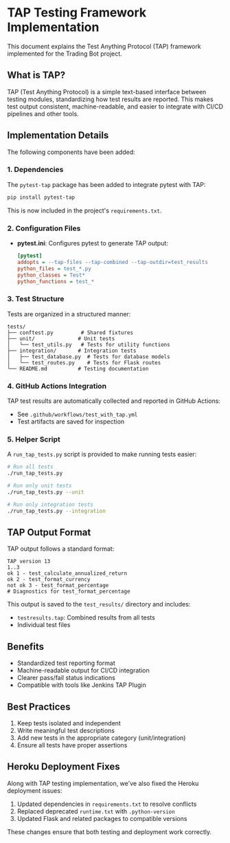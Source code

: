 # TAP Testing Framework Implementation

This document explains the Test Anything Protocol (TAP) framework implemented for the Trading Bot project.

## What is TAP?

TAP (Test Anything Protocol) is a simple text-based interface between testing modules, standardizing how test results are reported. This makes test output consistent, machine-readable, and easier to integrate with CI/CD pipelines and other tools.

## Implementation Details

The following components have been added:

### 1. Dependencies

The `pytest-tap` package has been added to integrate pytest with TAP:

```bash
pip install pytest-tap
```

This is now included in the project's `requirements.txt`.

### 2. Configuration Files

- **pytest.ini**: Configures pytest to generate TAP output:
  ```ini
  [pytest]
  addopts = --tap-files --tap-combined --tap-outdir=test_results
  python_files = test_*.py
  python_classes = Test*
  python_functions = test_*
  ```

### 3. Test Structure

Tests are organized in a structured manner:

```
tests/
├── conftest.py         # Shared fixtures
├── unit/              # Unit tests
│   └── test_utils.py   # Tests for utility functions
├── integration/       # Integration tests
│   ├── test_database.py  # Tests for database models
│   └── test_routes.py    # Tests for Flask routes
└── README.md          # Testing documentation
```

### 4. GitHub Actions Integration

TAP test results are automatically collected and reported in GitHub Actions:
- See `.github/workflows/test_with_tap.yml`
- Test artifacts are saved for inspection

### 5. Helper Script

A `run_tap_tests.py` script is provided to make running tests easier:

```bash
# Run all tests
./run_tap_tests.py

# Run only unit tests
./run_tap_tests.py --unit

# Run only integration tests
./run_tap_tests.py --integration
```

## TAP Output Format

TAP output follows a standard format:

```
TAP version 13
1..3
ok 1 - test_calculate_annualized_return
ok 2 - test_format_currency
not ok 3 - test_format_percentage
# Diagnostics for test_format_percentage
```

This output is saved to the `test_results/` directory and includes:
- `testresults.tap`: Combined results from all tests
- Individual test files

## Benefits

- Standardized test reporting format
- Machine-readable output for CI/CD integration
- Clearer pass/fail status indications
- Compatible with tools like Jenkins TAP Plugin

## Best Practices

1. Keep tests isolated and independent
2. Write meaningful test descriptions
3. Add new tests in the appropriate category (unit/integration)
4. Ensure all tests have proper assertions

## Heroku Deployment Fixes

Along with TAP testing implementation, we've also fixed the Heroku deployment issues:

1. Updated dependencies in `requirements.txt` to resolve conflicts
2. Replaced deprecated `runtime.txt` with `.python-version`
3. Updated Flask and related packages to compatible versions

These changes ensure that both testing and deployment work correctly.
